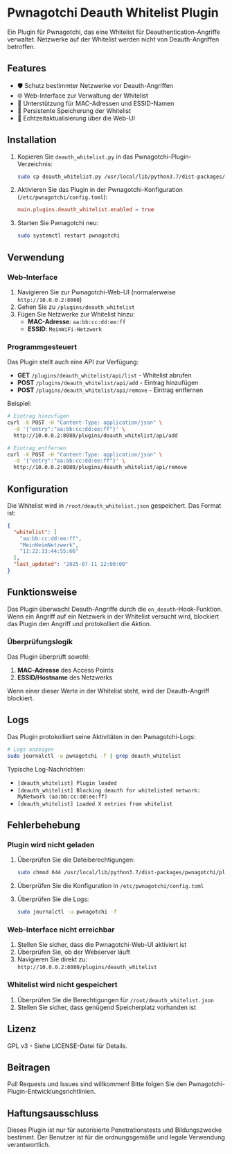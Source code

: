 # Pwnagotchi Deauth Whitelist Plugin

Ein Plugin für Pwnagotchi, das eine Whitelist für Deauthentication-Angriffe verwaltet. Netzwerke auf der Whitelist werden nicht von Deauth-Angriffen betroffen.

## Features

- 🛡️ Schutz bestimmter Netzwerke vor Deauth-Angriffen
- 🌐 Web-Interface zur Verwaltung der Whitelist
- 📝 Unterstützung für MAC-Adressen und ESSID-Namen
- 💾 Persistente Speicherung der Whitelist
- 🔄 Echtzeitaktualisierung über die Web-UI

## Installation

1. Kopieren Sie `deauth_whitelist.py` in das Pwnagotchi-Plugin-Verzeichnis:
   ```bash
   sudo cp deauth_whitelist.py /usr/local/lib/python3.7/dist-packages/pwnagotchi/plugins/default/
   ```

2. Aktivieren Sie das Plugin in der Pwnagotchi-Konfiguration (`/etc/pwnagotchi/config.toml`):
   ```toml
   main.plugins.deauth_whitelist.enabled = true
   ```

3. Starten Sie Pwnagotchi neu:
   ```bash
   sudo systemctl restart pwnagotchi
   ```

## Verwendung

### Web-Interface

1. Navigieren Sie zur Pwnagotchi-Web-UI (normalerweise `http://10.0.0.2:8080`)
2. Gehen Sie zu `/plugins/deauth_whitelist`
3. Fügen Sie Netzwerke zur Whitelist hinzu:
   - **MAC-Adresse**: `aa:bb:cc:dd:ee:ff`
   - **ESSID**: `MeinWiFi-Netzwerk`

### Programmgesteuert

Das Plugin stellt auch eine API zur Verfügung:

- **GET** `/plugins/deauth_whitelist/api/list` - Whitelist abrufen
- **POST** `/plugins/deauth_whitelist/api/add` - Eintrag hinzufügen
- **POST** `/plugins/deauth_whitelist/api/remove` - Eintrag entfernen

Beispiel:
```bash
# Eintrag hinzufügen
curl -X POST -H "Content-Type: application/json" \
  -d '{"entry":"aa:bb:cc:dd:ee:ff"}' \
  http://10.0.0.2:8080/plugins/deauth_whitelist/api/add

# Eintrag entfernen
curl -X POST -H "Content-Type: application/json" \
  -d '{"entry":"aa:bb:cc:dd:ee:ff"}' \
  http://10.0.0.2:8080/plugins/deauth_whitelist/api/remove
```

## Konfiguration

Die Whitelist wird in `/root/deauth_whitelist.json` gespeichert. Das Format ist:

```json
{
  "whitelist": [
    "aa:bb:cc:dd:ee:ff",
    "MeinHeimNetzwerk",
    "11:22:33:44:55:66"
  ],
  "last_updated": "2025-07-11 12:00:00"
}
```

## Funktionsweise

Das Plugin überwacht Deauth-Angriffe durch die `on_deauth`-Hook-Funktion. Wenn ein Angriff auf ein Netzwerk in der Whitelist versucht wird, blockiert das Plugin den Angriff und protokolliert die Aktion.

### Überprüfungslogik

Das Plugin überprüft sowohl:
1. **MAC-Adresse** des Access Points
2. **ESSID/Hostname** des Netzwerks

Wenn einer dieser Werte in der Whitelist steht, wird der Deauth-Angriff blockiert.

## Logs

Das Plugin protokolliert seine Aktivitäten in den Pwnagotchi-Logs:

```bash
# Logs anzeigen
sudo journalctl -u pwnagotchi -f | grep deauth_whitelist
```

Typische Log-Nachrichten:
- `[deauth_whitelist] Plugin loaded`
- `[deauth_whitelist] Blocking deauth for whitelisted network: MyNetwork (aa:bb:cc:dd:ee:ff)`
- `[deauth_whitelist] Loaded X entries from whitelist`

## Fehlerbehebung

### Plugin wird nicht geladen
1. Überprüfen Sie die Dateiberechtigungen:
   ```bash
   sudo chmod 644 /usr/local/lib/python3.7/dist-packages/pwnagotchi/plugins/default/deauth_whitelist.py
   ```

2. Überprüfen Sie die Konfiguration in `/etc/pwnagotchi/config.toml`

3. Überprüfen Sie die Logs:
   ```bash
   sudo journalctl -u pwnagotchi -f
   ```

### Web-Interface nicht erreichbar
1. Stellen Sie sicher, dass die Pwnagotchi-Web-UI aktiviert ist
2. Überprüfen Sie, ob der Webserver läuft
3. Navigieren Sie direkt zu: `http://10.0.0.2:8080/plugins/deauth_whitelist`

### Whitelist wird nicht gespeichert
1. Überprüfen Sie die Berechtigungen für `/root/deauth_whitelist.json`
2. Stellen Sie sicher, dass genügend Speicherplatz vorhanden ist

## Lizenz

GPL v3 - Siehe LICENSE-Datei für Details.

## Beitragen

Pull Requests und Issues sind willkommen! Bitte folgen Sie den Pwnagotchi-Plugin-Entwicklungsrichtlinien.

## Haftungsausschluss

Dieses Plugin ist nur für autorisierte Penetrationstests und Bildungszwecke bestimmt. Der Benutzer ist für die ordnungsgemäße und legale Verwendung verantwortlich.
